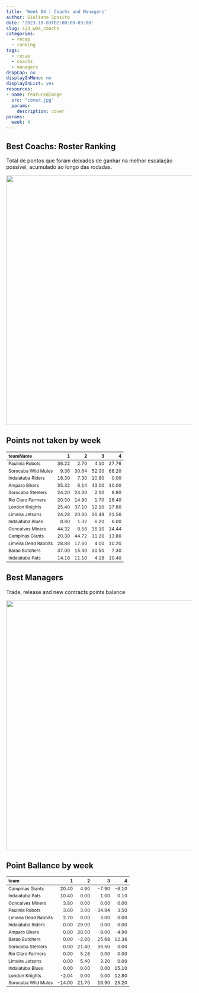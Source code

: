 ```yaml
---
title: 'Week 04 | Coachs and Managers'
author: Giuliano Sposito
date: '2023-10-03T02:00:00-03:00'
slug: s23_w04_coachs
categories:
  - recap
  - ranking
tags:
  - recap
  - coachs
  - managers
dropCap: no
displayInMenu: no
displayInList: yes
resources:
- name: featuredImage
  src: "cover.jpg"
  params:
    description: cover
params:
  week: 4
---
```

<script src="{{< blogdown/postref >}}index_files/kePrint/kePrint.js"></script>
<link href="{{< blogdown/postref >}}index_files/lightable/lightable.css" rel="stylesheet" />
<script src="{{< blogdown/postref >}}index_files/kePrint/kePrint.js"></script>
<link href="{{< blogdown/postref >}}index_files/lightable/lightable.css" rel="stylesheet" />

<!--more-->



## Best Coachs: Roster Ranking

Total de pontos que foram deixados de ganhar na melhor escalação possível, acumulado ao longo das rodadas.

<img src="{{< blogdown/postref >}}index_files/figure-html/bestCoachChart-1.png" width="672" />

## Points not taken by week

<table class="table" style="font-size: 12px; margin-left: auto; margin-right: auto;">
 <thead>
  <tr>
   <th style="text-align:left;"> teamName </th>
   <th style="text-align:right;"> 1 </th>
   <th style="text-align:right;"> 2 </th>
   <th style="text-align:right;"> 3 </th>
   <th style="text-align:right;"> 4 </th>
  </tr>
 </thead>
<tbody>
  <tr>
   <td style="text-align:left;"> Paulinia Robots </td>
   <td style="text-align:right;"> 36.22 </td>
   <td style="text-align:right;"> 2.70 </td>
   <td style="text-align:right;"> 4.10 </td>
   <td style="text-align:right;"> 27.76 </td>
  </tr>
  <tr>
   <td style="text-align:left;"> Sorocaba Wild Mules </td>
   <td style="text-align:right;"> 9.36 </td>
   <td style="text-align:right;"> 30.64 </td>
   <td style="text-align:right;"> 52.00 </td>
   <td style="text-align:right;"> 68.20 </td>
  </tr>
  <tr>
   <td style="text-align:left;"> Indaiatuba Riders </td>
   <td style="text-align:right;"> 18.30 </td>
   <td style="text-align:right;"> 7.30 </td>
   <td style="text-align:right;"> 10.80 </td>
   <td style="text-align:right;"> 0.00 </td>
  </tr>
  <tr>
   <td style="text-align:left;"> Amparo Bikers </td>
   <td style="text-align:right;"> 35.32 </td>
   <td style="text-align:right;"> 6.14 </td>
   <td style="text-align:right;"> 43.00 </td>
   <td style="text-align:right;"> 10.00 </td>
  </tr>
  <tr>
   <td style="text-align:left;"> Sorocaba Steelers </td>
   <td style="text-align:right;"> 24.20 </td>
   <td style="text-align:right;"> 24.30 </td>
   <td style="text-align:right;"> 2.10 </td>
   <td style="text-align:right;"> 9.80 </td>
  </tr>
  <tr>
   <td style="text-align:left;"> Rio Claro Farmers </td>
   <td style="text-align:right;"> 20.50 </td>
   <td style="text-align:right;"> 14.90 </td>
   <td style="text-align:right;"> 1.70 </td>
   <td style="text-align:right;"> 28.40 </td>
  </tr>
  <tr>
   <td style="text-align:left;"> London Knights </td>
   <td style="text-align:right;"> 25.40 </td>
   <td style="text-align:right;"> 37.10 </td>
   <td style="text-align:right;"> 12.10 </td>
   <td style="text-align:right;"> 27.80 </td>
  </tr>
  <tr>
   <td style="text-align:left;"> Limeira Jetsons </td>
   <td style="text-align:right;"> 24.28 </td>
   <td style="text-align:right;"> 20.60 </td>
   <td style="text-align:right;"> 26.48 </td>
   <td style="text-align:right;"> 21.56 </td>
  </tr>
  <tr>
   <td style="text-align:left;"> Indaiatuba Blues </td>
   <td style="text-align:right;"> 8.80 </td>
   <td style="text-align:right;"> 1.32 </td>
   <td style="text-align:right;"> 6.20 </td>
   <td style="text-align:right;"> 6.00 </td>
  </tr>
  <tr>
   <td style="text-align:left;"> Goncalves Miners </td>
   <td style="text-align:right;"> 44.32 </td>
   <td style="text-align:right;"> 8.56 </td>
   <td style="text-align:right;"> 16.10 </td>
   <td style="text-align:right;"> 14.44 </td>
  </tr>
  <tr>
   <td style="text-align:left;"> Campinas Giants </td>
   <td style="text-align:right;"> 20.30 </td>
   <td style="text-align:right;"> 44.72 </td>
   <td style="text-align:right;"> 11.20 </td>
   <td style="text-align:right;"> 13.80 </td>
  </tr>
  <tr>
   <td style="text-align:left;"> Limeira Dead Rabbits </td>
   <td style="text-align:right;"> 28.88 </td>
   <td style="text-align:right;"> 17.60 </td>
   <td style="text-align:right;"> 4.00 </td>
   <td style="text-align:right;"> 10.20 </td>
  </tr>
  <tr>
   <td style="text-align:left;"> Barao Butchers </td>
   <td style="text-align:right;"> 37.00 </td>
   <td style="text-align:right;"> 15.40 </td>
   <td style="text-align:right;"> 30.50 </td>
   <td style="text-align:right;"> 7.30 </td>
  </tr>
  <tr>
   <td style="text-align:left;"> Indaiatuba Pats </td>
   <td style="text-align:right;"> 14.18 </td>
   <td style="text-align:right;"> 11.10 </td>
   <td style="text-align:right;"> 4.18 </td>
   <td style="text-align:right;"> 10.40 </td>
  </tr>
</tbody>
</table>

## Best Managers

Trade, release and new contracts points balance

<img src="{{< blogdown/postref >}}index_files/figure-html/bestManagerChart-1.png" width="672" />


## Point Ballance by week

<table class="table" style="font-size: 12px; margin-left: auto; margin-right: auto;">
 <thead>
  <tr>
   <th style="text-align:left;"> team </th>
   <th style="text-align:right;"> 1 </th>
   <th style="text-align:right;"> 2 </th>
   <th style="text-align:right;"> 3 </th>
   <th style="text-align:right;"> 4 </th>
  </tr>
 </thead>
<tbody>
  <tr>
   <td style="text-align:left;"> Campinas Giants </td>
   <td style="text-align:right;"> 20.40 </td>
   <td style="text-align:right;"> 4.90 </td>
   <td style="text-align:right;"> -7.90 </td>
   <td style="text-align:right;"> -6.10 </td>
  </tr>
  <tr>
   <td style="text-align:left;"> Indaiatuba Pats </td>
   <td style="text-align:right;"> 10.40 </td>
   <td style="text-align:right;"> 0.00 </td>
   <td style="text-align:right;"> 1.00 </td>
   <td style="text-align:right;"> 0.10 </td>
  </tr>
  <tr>
   <td style="text-align:left;"> Goncalves Miners </td>
   <td style="text-align:right;"> 3.80 </td>
   <td style="text-align:right;"> 0.00 </td>
   <td style="text-align:right;"> 0.00 </td>
   <td style="text-align:right;"> 0.00 </td>
  </tr>
  <tr>
   <td style="text-align:left;"> Paulinia Robots </td>
   <td style="text-align:right;"> 3.60 </td>
   <td style="text-align:right;"> 3.00 </td>
   <td style="text-align:right;"> -34.84 </td>
   <td style="text-align:right;"> 3.50 </td>
  </tr>
  <tr>
   <td style="text-align:left;"> Limeira Dead Rabbits </td>
   <td style="text-align:right;"> 2.70 </td>
   <td style="text-align:right;"> 0.00 </td>
   <td style="text-align:right;"> 3.00 </td>
   <td style="text-align:right;"> 0.00 </td>
  </tr>
  <tr>
   <td style="text-align:left;"> Indaiatuba Riders </td>
   <td style="text-align:right;"> 0.00 </td>
   <td style="text-align:right;"> 29.00 </td>
   <td style="text-align:right;"> 0.00 </td>
   <td style="text-align:right;"> 0.00 </td>
  </tr>
  <tr>
   <td style="text-align:left;"> Amparo Bikers </td>
   <td style="text-align:right;"> 0.00 </td>
   <td style="text-align:right;"> 28.50 </td>
   <td style="text-align:right;"> -9.00 </td>
   <td style="text-align:right;"> -4.90 </td>
  </tr>
  <tr>
   <td style="text-align:left;"> Barao Butchers </td>
   <td style="text-align:right;"> 0.00 </td>
   <td style="text-align:right;"> -2.80 </td>
   <td style="text-align:right;"> 25.68 </td>
   <td style="text-align:right;"> 12.36 </td>
  </tr>
  <tr>
   <td style="text-align:left;"> Sorocaba Steelers </td>
   <td style="text-align:right;"> 0.00 </td>
   <td style="text-align:right;"> 21.40 </td>
   <td style="text-align:right;"> 36.50 </td>
   <td style="text-align:right;"> 0.00 </td>
  </tr>
  <tr>
   <td style="text-align:left;"> Rio Claro Farmers </td>
   <td style="text-align:right;"> 0.00 </td>
   <td style="text-align:right;"> 5.28 </td>
   <td style="text-align:right;"> 0.00 </td>
   <td style="text-align:right;"> 0.00 </td>
  </tr>
  <tr>
   <td style="text-align:left;"> Limeira Jetsons </td>
   <td style="text-align:right;"> 0.00 </td>
   <td style="text-align:right;"> 5.40 </td>
   <td style="text-align:right;"> 3.20 </td>
   <td style="text-align:right;"> 0.00 </td>
  </tr>
  <tr>
   <td style="text-align:left;"> Indaiatuba Blues </td>
   <td style="text-align:right;"> 0.00 </td>
   <td style="text-align:right;"> 0.00 </td>
   <td style="text-align:right;"> 0.00 </td>
   <td style="text-align:right;"> 15.10 </td>
  </tr>
  <tr>
   <td style="text-align:left;"> London Knights </td>
   <td style="text-align:right;"> -2.04 </td>
   <td style="text-align:right;"> 0.00 </td>
   <td style="text-align:right;"> 0.00 </td>
   <td style="text-align:right;"> 12.80 </td>
  </tr>
  <tr>
   <td style="text-align:left;"> Sorocaba Wild Mules </td>
   <td style="text-align:right;"> -14.00 </td>
   <td style="text-align:right;"> 21.70 </td>
   <td style="text-align:right;"> 16.90 </td>
   <td style="text-align:right;"> 25.20 </td>
  </tr>
</tbody>
</table>
